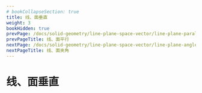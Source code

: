 ```yaml
---
# bookCollapseSection: true
title: 线、面垂直
weight: 3
bookHidden: true
prevPage: /docs/solid-geometry/line-plane-space-vector/line-plane-parallel
prevPageTitle: 线、面平行
nextPage: /docs/solid-geometry/line-plane-space-vector/line-plane-angle
nextPageTitle: 线、面夹角
---
```


# 线、面垂直

